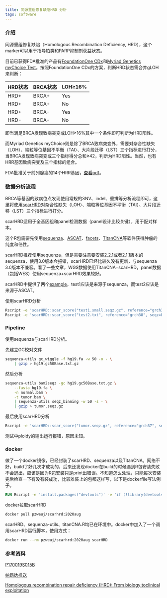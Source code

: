 ```yaml
---
title: 同源重组修复缺陷HRD 分析
tags: software
---
```


### 介绍

同源重组修复缺陷（Homologous Recombination Deficiency,  HRD），这个marker可以用于指导铂类和PARP抑制剂获益状态。

目前已获得FDA批准的产品有[FoundationOne CDx](https://www.foundationmedicine.com/test/foundationone-cdx)和[Myriad Genetics myChoice Test](https://myriad.com/products-services/precision-medicine/mychoice-cdx/)。按照FoundationOne CDx的方案，判断HRD状态需合并gLOH来判断：

| HRD状态 | BRCA状态 | LOH≥16% |
| ------- | -------- | ------- |
| HRD+    | BRCA+    | Yes     |
| HRD+    | BRCA+    | No      |
| HRD+    | BRCA-    | Yes     |
| HRD-    | BRCA-    | No      |

即当满足BRCA发现致病突变或LOH≥16%其中一个条件即可判断为HRD阳性。

而Myriad Genetics myChoice则是除了BRCA致病突变外，需要对杂合性缺失（LOH）、端粒等位基因不平衡（TAI）、大片段迁移（LST）三个指标进行打分，当BRCA发现致病突变或三个指标得分总和≥42，判断为HRD阳性。当然，也有HRR基因致病突变及三个指标的组合。

FDA批准关于前列腺癌的14个HRR基因，[查看pdf](https://www.accessdata.fda.gov/cdrh_docs/pdf17/P170019S015B.pdf)。



### 数据分析流程

BRCA等基因的致病位点发现使用常规的SNV、indel、重排等分析流程即可，这里将使用[scarHRD](https://github.com/sztup/scarHRD)对杂合性缺失（LOH）、端粒等位基因不平衡（TAI）、大片段迁移（LST）三个指标进行打分。

scarHRD适用于全基因组和panel检测数据（panel设计比较关键），用于配对样本。

这个R包需要先使用[sequenza](https://bitbucket.org/sequenzatools/sequenza/src/master/)、[ASCAT](https://github.com/VanLoo-lab/ascat)、[facets](https://github.com/mskcc/facets)、[TitanCNA](https://github.com/gavinha/TitanCNA)等软件获得肿瘤的纯度和倍性。

scarHRD推荐使用sequenza，但是需要注意要安装2.2.1或者2.1.1版本的sequenza，使用3.0版本会报错，scarHRD已经比较久没有更新，与sequenza 3.0版本不兼容。看了一些文章，WGS数据使用TitanCNA+scarHRD，panel数据（包括WES）使用sequenza+scarHRD效果较好。

scarHRD中提供了两个[example](https://github.com/sztup/scarHRD/tree/master/examples)，test1应该是来源于sequenza，而test2应该是来源于ASCAT。

使用scarHRD分析
```bash
Rscript -e 'scarHRD::scar_score("test1.small.seqz.gz", reference="grch38", seqz=TRUE)'
Rscript -e 'scarHRD::scar_score("test2.txt", reference="grch38", seqz=FALSE)'
```



### Pipeline
使用sequenza与scarHRD分析。

先建立GC校对文件
```bash
sequenza-utils gc_wiggle -f hg19.fa -w 50 -o - \
	| gzip > hg19.gc50Base.txt.gz
```

然后分析
```bash
sequenza-utils bam2seqz -gc hg19.gc50Base.txt.gz \
	--fasta hg19.fa \
	-n normal.bam \
	-t tumor.bam \
	| sequenza-utils seqz_binning -w 50 -s - \
	| gzip > tumor.seqz.gz
```

最后使用scarHRD分析
```bash
Rscript -e 'scarHRD::scar_score("tumor.seqz.gz", reference="grch37", seqz=TRUE, -chr=TRUE)'
```



测试中ploidy的输出运行报错，原因未知。



### docker

做了一个docker镜像，已经封装了scarHRD、sequenza以及TitanCNA。网络不好，build了好几次才成功的，后来还发现docker在build的时候遇到R包安装失败不会退出，应该是因为R包安装只是print出错误。不知道怎么处理，只能每次安装完后检查一下有没有装成功，比较难装上的包都这样写，以下是dockerfile写法例子。

```dockerfile
RUN Rscript -e 'install.packages("devtools")' -e 'if (!library(devtools, logical.return=T)) quit(status=10)'
```



docker拉取scarHRD

```bash
docker pull pzweuj/scarhrd:2020aug
```



scarHRD、sequenza-utils、titanCNA.R均已在环境中。docker中加入了一个调用scarHRD运行脚本，使用方式：

```bash
docker run --rm pzweuj/scarhrd:2020aug scarHRD
```





### 参考资料

[P170019S015B](https://www.accessdata.fda.gov/cdrh_docs/pdf17/P170019S015B.pdf)

[纳昂达推送](https://mp.weixin.qq.com/s/ffcKaCmWMaKUua-5pTGKVQ)

[Homologous recombination repair deficiency (HRD): From biology toclinical exploitation](https://pure.qub.ac.uk/files/230760161/homo.pdf)
